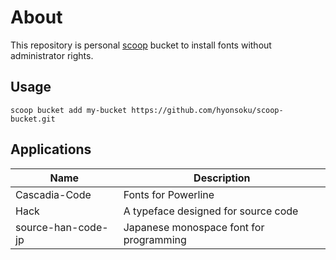 # About

This repository is personal [scoop](https://scoop-docs.vercel.app/) bucket to install fonts without administrator rights.

## Usage

```
scoop bucket add my-bucket https://github.com/hyonsoku/scoop-bucket.git
```

## Applications

|Name               |Description                                |
|-------------------|-------------------------------------------|
|Cascadia-Code      |Fonts for Powerline                        |
|Hack               |A typeface designed for source code        |
|source-han-code-jp |Japanese monospace font for programming    |
